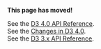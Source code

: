 **This page has moved!**

See the [D3 4.0 API Reference](https://github.com/d3/d3/blob/master/API.md#histograms).
<br>See the [Changes in D3 4.0](https://github.com/d3/d3/blob/master/CHANGES.md#histograms).
<br>See the [D3 3.x API Reference](https://github.com/d3/d3-3.x-api-reference/blob/master/Histogram-Layout.md).
